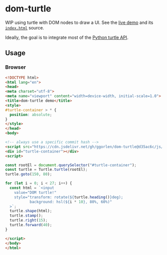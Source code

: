 # dom-turtle

WIP using turtle with DOM nodes to draw a UI. See the [live demo](https://ggorlen.github.io/dom-turtle) and its [`index.html`](index.html) source.

Ideally, the goal is to integrate most of the [Python turtle API](https://docs.python.org/3/library/turtle.html).

## Usage

### Browser

```html
<!DOCTYPE html>
<html lang="en">
<head>
<meta charset="utf-8">
<meta name="viewport" content="width=device-width, initial-scale=1.0">
<title>dom-turtle demo</title>
<style>
#turtle-container > * {
  position: absolute;
}
</style>
</head>
<body>

<!-- always use a specific commit hash -->
<script src="https://cdn.jsdelivr.net/gh/ggorlen/dom-turtle@d35ac6c/js/dom-turtle.js"></script>
<div id="turtle-container"></div>
<script>

const rootEl = document.querySelector("#turtle-container");
const turtle = Turtle.turtle(rootEl);
turtle.goto(150, 80);

for (let i = 0; i < 27; i++) {
  const html = `<input
    value="DOM turtle!"
    style="transform: rotate(${turtle.heading()}deg);
           background: hsl(${i * 10}, 80%, 60%)"
  >`;
  turtle.shape(html);
  turtle.stamp();
  turtle.right(15);
  turtle.forward(40);
}

</script>
</body>
</html>
```

